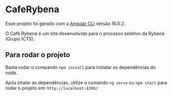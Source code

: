 # CafeRybena

Esse projeto foi gerado com a [Angular CLI](https://github.com/angular/angular-cli) versão 16.0.2.

O Café Rybená é um site desenvolvido para o processo seletivo da Rybená (Grupo ICTS).

## Para rodar o projeto

Basta rodar o compando `npm install` para instalar as dependências do node.

Após intalar as dependências, utilize o comando `ng serve` ou `npm start` para rodar o projeto em: `http://localhost:4200/`.